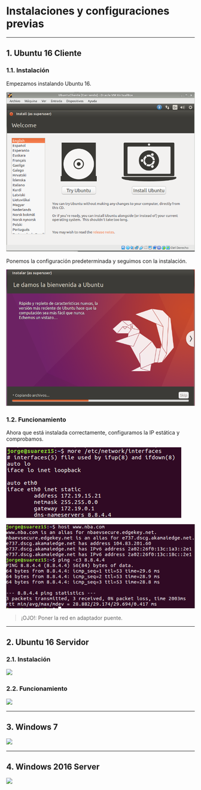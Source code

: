 
# Instalaciones y configuraciones previas

---

## 1. Ubuntu 16 Cliente

### 1.1. Instalación

Empezamos instalando Ubuntu 16.

![Primeros pasos](./images/inicio.png)

Ponemos la configuración predeterminada y seguimos con la instalación.

![Instalando](./images/instalacion.png)

### 1.2. Funcionamiento

Ahora que está instalada correctamente, configuramos la IP estática y comprobamos.

![IP estática](./images/ip-ubuntu-cliente.png)

![Comprobación Ubuntu16](./images/comp-u16.png)

> ¡OJO!: Poner la red en adaptador puente.

---

## 2. Ubuntu 16 Servidor

### 2.1. Instalación



![](./images/.png)

### 2.2. Funcionamiento



![](./images/.png)

---

## 3. Windows 7



![](./images/.png)

---

## 4. Windows 2016 Server



![](./images/.png)
